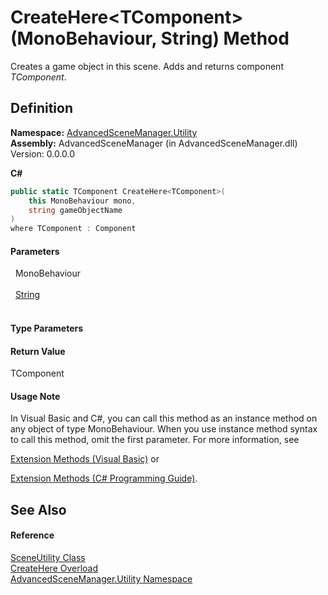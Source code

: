 # CreateHere&lt;TComponent&gt;(MonoBehaviour, String) Method


Creates a game object in this scene. Adds and returns component *TComponent*.



## Definition
**Namespace:** <a href="N_AdvancedSceneManager_Utility">AdvancedSceneManager.Utility</a>  
**Assembly:** AdvancedSceneManager (in AdvancedSceneManager.dll) Version: 0.0.0.0

**C#**
``` C#
public static TComponent CreateHere<TComponent>(
	this MonoBehaviour mono,
	string gameObjectName
)
where TComponent : Component

```



#### Parameters
<dl><dt>  MonoBehaviour</dt><dd> </dd><dt>  <a href="https://learn.microsoft.com/dotnet/api/system.string" target="_blank" rel="noopener noreferrer">String</a></dt><dd> </dd></dl>

#### Type Parameters
<dl><dt /><dd /></dl>

#### Return Value
TComponent

#### Usage Note
In Visual Basic and C#, you can call this method as an instance method on any object of type MonoBehaviour. When you use instance method syntax to call this method, omit the first parameter. For more information, see <a href="https://docs.microsoft.com/dotnet/visual-basic/programming-guide/language-features/procedures/extension-methods" target="_blank" rel="noopener noreferrer">

Extension Methods (Visual Basic)</a> or <a href="https://docs.microsoft.com/dotnet/csharp/programming-guide/classes-and-structs/extension-methods" target="_blank" rel="noopener noreferrer">

Extension Methods (C# Programming Guide)</a>.

## See Also


#### Reference
<a href="T_AdvancedSceneManager_Utility_SceneUtility">SceneUtility Class</a>  
<a href="Overload_AdvancedSceneManager_Utility_SceneUtility_CreateHere">CreateHere Overload</a>  
<a href="N_AdvancedSceneManager_Utility">AdvancedSceneManager.Utility Namespace</a>  
